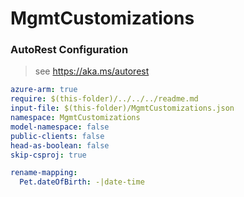 # MgmtCustomizations

### AutoRest Configuration

> see https://aka.ms/autorest

``` yaml
azure-arm: true
require: $(this-folder)/../../../readme.md
input-file: $(this-folder)/MgmtCustomizations.json
namespace: MgmtCustomizations
model-namespace: false
public-clients: false
head-as-boolean: false
skip-csproj: true

rename-mapping:
  Pet.dateOfBirth: -|date-time
```
